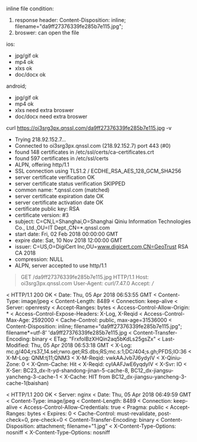 inline file condition:

1. response header: Content-Disposition: inline; filename="da9ff27376339fe285b7e115.jpg";
2. broswer: can open the file


ios:

- jpg/gif    ok
- mp4    ok
- xlxs   ok
- doc/docx ok

android;

- jpg/gif    ok
- mp4    ok
- xlxs   need extra broswer
- doc/docx need extra broswer


curl https://oi3srg3px.qnssl.com/da9ff27376339fe285b7e115.jpg -v
*   Trying 218.92.152.7...
* Connected to oi3srg3px.qnssl.com (218.92.152.7) port 443 (#0)
* found 148 certificates in /etc/ssl/certs/ca-certificates.crt
* found 597 certificates in /etc/ssl/certs
* ALPN, offering http/1.1
* SSL connection using TLS1.2 / ECDHE_RSA_AES_128_GCM_SHA256
*    server certificate verification OK
*    server certificate status verification SKIPPED
*    common name: *.qnssl.com (matched)
*    server certificate expiration date OK
*    server certificate activation date OK
*    certificate public key: RSA
*    certificate version: #3
*    subject: C=CN,L=Shanghai,O=Shanghai Qiniu Information Technologies Co.\, Ltd.,OU=IT Dept.,CN=*.qnssl.com
*    start date: Fri, 02 Feb 2018 00:00:00 GMT
*    expire date: Sat, 10 Nov 2018 12:00:00 GMT
*    issuer: C=US,O=DigiCert Inc,OU=www.digicert.com,CN=GeoTrust RSA CA 2018
*    compression: NULL
* ALPN, server accepted to use http/1.1
> GET /da9ff27376339fe285b7e115.jpg HTTP/1.1
> Host: oi3srg3px.qnssl.com
> User-Agent: curl/7.47.0
> Accept: */*
>
< HTTP/1.1 200 OK
< Date: Thu, 05 Apr 2018 06:53:55 GMT
< Content-Type: image/jpeg
< Content-Length: 8489
< Connection: keep-alive
< Server: openresty
< Accept-Ranges: bytes
< Access-Control-Allow-Origin: *
< Access-Control-Expose-Headers: X-Log, X-Reqid
< Access-Control-Max-Age: 2592000
< Cache-Control: public, max-age=31536000
< Content-Disposition: inline; filename="da9ff27376339fe285b7e115.jpg"; filename*=utf-8' 'da9ff27376339fe285b7e115.jpg
< Content-Transfer-Encoding: binary
< ETag: "FrxfolBzXHQin2aq5bKdLs25gsZx"
< Last-Modified: Thu, 05 Apr 2018 06:53:18 GMT
< X-Log: mc.g/404;rs37_14.sel;rwro.get;RS.dbs;RS;mc.s:1;DC/404;s.gh;PFDS;IO:36
< X-M-Log: QNM:tj11;QNM3
< X-M-Reqid: vwkAAJvb7J6ydyIV
< X-Qiniu-Zone: 0
< X-Qnm-Cache: Hit
< X-Reqid: cyIAAFJwE6yqdyIV
< X-Svr: IO
< X-Ser: BC23_dx-lt-yd-shandong-jinan-5-cache-8, BC12_dx-jiangsu-yancheng-3-cache-1
< X-Cache: HIT from BC12_dx-jiangsu-yancheng-3-cache-1(baishan)

< HTTP/1.1 200 OK
< Server: nginx
< Date: Thu, 05 Apr 2018 06:49:59 GMT
< Content-Type: image/jpeg
< Content-Length: 8489
< Connection: keep-alive
< Access-Control-Allow-Credentials: true
< Pragma: public
< Accept-Ranges: bytes
< Expires: 0
< Cache-Control: must-revalidate, post-check=0, pre-check=0
< Content-Transfer-Encoding: binary
< Content-Disposition: attachment; filename="1.jpg"
< X-Content-Type-Options: nosniff
< X-Content-Type-Options: nosniff


